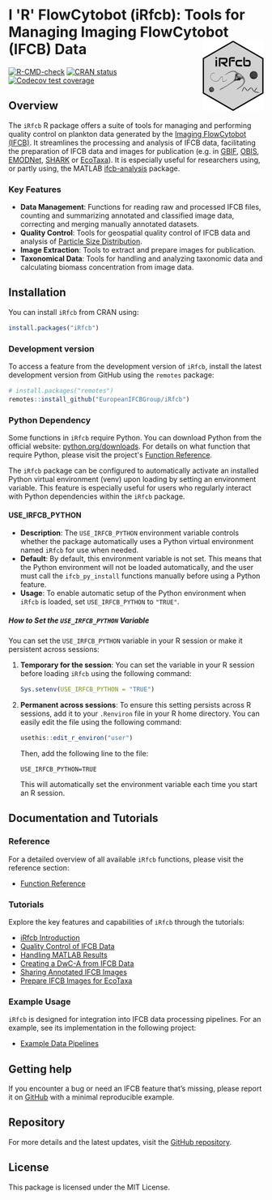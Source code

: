 # I 'R' FlowCytobot (iRfcb): Tools for Managing Imaging FlowCytobot (IFCB) Data <a href="https://europeanifcbgroup.github.io/iRfcb/"><img src="man/figures/logo.png" align="right" height="139" alt="iRfcb website" /></a>

[![R-CMD-check](https://github.com/EuropeanIFCBGroup/iRfcb/actions/workflows/r-cmd-check.yml/badge.svg?event=push)](https://github.com/EuropeanIFCBGroup/iRfcb/actions/workflows/r-cmd-check.yml)
[![CRAN status](https://www.r-pkg.org/badges/version/iRfcb)](https://CRAN.R-project.org/package=iRfcb)
[![Codecov test coverage](https://codecov.io/gh/EuropeanIFCBGroup/iRfcb/branch/main/graph/badge.svg)](https://app.codecov.io/gh/EuropeanIFCBGroup/iRfcb?branch=main)

## Overview

The `iRfcb` R package offers a suite of tools for managing and performing quality control on plankton data generated by the [Imaging FlowCytobot (IFCB)](https://mclanelabs.com/imaging-flowcytobot/). It streamlines the processing and analysis of IFCB data, facilitating the preparation of IFCB data and images for publication (e.g. in [GBIF](https://www.gbif.org/ipt), [OBIS](https://obis.org/), [EMODNet](https://emodnet.ec.europa.eu/en), [SHARK](https://shark.smhi.se/) or [EcoTaxa](https://ecotaxa.obs-vlfr.fr)). It is especially useful for researchers using, or partly using, the MATLAB [ifcb-analysis](https://github.com/hsosik/ifcb-analysis) package.

### Key Features

- **Data Management**: Functions for reading raw and processed IFCB files, counting and summarizing annotated and classified image data, correcting and merging manually annotated datasets.
- **Quality Control**: Tools for geospatial quality control of IFCB data and analysis of [Particle Size Distribution](https://github.com/kudelalab/PSD).
- **Image Extraction**: Tools to extract and prepare images for publication.
- **Taxonomical Data**: Tools for handling and analyzing taxonomic data and calculating biomass concentration from image data.

## Installation

You can install `iRfcb` from CRAN using:

```r
install.packages("iRfcb")
```

### Development version

To access a feature from the development version of `iRfcb`, install the latest development version from GitHub using the `remotes` package:

```r
# install.packages("remotes")
remotes::install_github("EuropeanIFCBGroup/iRfcb")
```

### Python Dependency

Some functions in `iRfcb` require Python. You can download Python from the official website: [python.org/downloads](https://www.python.org/downloads/). For details on what function that require Python, please visit the project's [Function Reference](https://europeanifcbgroup.github.io/iRfcb/reference/).

The `iRfcb` package can be configured to automatically activate an installed Python virtual environment (venv) upon loading by setting an environment variable. This feature is especially useful for users who regularly interact with Python dependencies within the `iRfcb` package.

#### USE_IRFCB_PYTHON

- **Description**: The `USE_IRFCB_PYTHON` environment variable controls whether the package automatically uses a Python virtual environment named `iRfcb` for use when needed.
- **Default**: By default, this environment variable is not set. This means that the Python environment will not be loaded automatically, and the user must call the `ifcb_py_install` functions manually before using a Python feature.
- **Usage**: To enable automatic setup of the Python environment when `iRfcb` is loaded, set `USE_IRFCB_PYTHON` to `"TRUE"`.

##### How to Set the `USE_IRFCB_PYTHON` Variable

You can set the `USE_IRFCB_PYTHON` variable in your R session or make it persistent across sessions:

1. **Temporary for the session**: 
   You can set the variable in your R session before loading `iRfcb` using the following command:
   ```r
   Sys.setenv(USE_IRFCB_PYTHON = "TRUE")
   ```

2. **Permanent across sessions**:
   To ensure this setting persists across R sessions, add it to your `.Renviron` file in your R home directory. You can easily edit the file using the following command:
   ```r
   usethis::edit_r_environ("user")
   ```
   
   Then, add the following line to the file:
   ```text
   USE_IRFCB_PYTHON=TRUE
   ```
   This will automatically set the environment variable each time you start an R session.

## Documentation and Tutorials

### Reference

For a detailed overview of all available `iRfcb` functions, please visit the reference section:

- [Function Reference](https://europeanifcbgroup.github.io/iRfcb/reference/index.html)

### Tutorials

Explore the key features and capabilities of `iRfcb` through the tutorials:

- [iRfcb Introduction](https://europeanifcbgroup.github.io/iRfcb/articles/a-general-tutorial.html)
- [Quality Control of IFCB Data](https://europeanifcbgroup.github.io/iRfcb/articles/qc-tutorial.html)
- [Handling MATLAB Results](https://europeanifcbgroup.github.io/iRfcb/articles/matlab-tutorial.html)
- [Creating a DwC-A from IFCB Data](https://europeanifcbgroup.github.io/iRfcb/articles/dwca-tutorial.html)
- [Sharing Annotated IFCB Images](https://europeanifcbgroup.github.io/iRfcb/articles/image-export-tutorial.html)
- [Prepare IFCB Images for EcoTaxa](https://europeanifcbgroup.github.io/iRfcb/articles/ecotaxa-tutorial.html)

### Example Usage

`iRfcb` is designed for integration into IFCB data processing pipelines. For an example, see its implementation in the following project:

- [Example Data Pipelines](https://github.com/nodc-sweden/ifcb-data-pipeline)

## Getting help

If you encounter a bug or need an IFCB feature that’s missing, please report it on [GitHub](https://github.com/EuropeanIFCBGroup/iRfcb/issues) with a minimal reproducible example.

## Repository

For more details and the latest updates, visit the [GitHub repository](https://github.com/EuropeanIFCBGroup/iRfcb).

## License

This package is licensed under the MIT License.
